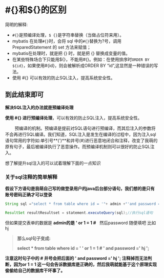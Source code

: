 # #{}和${}的区别

简明的解释:

* `#{}`是预编译处理，`$ {}`是字符串替换（当做占位符来用）。
* mybatis 在处理`#{}`时，会将 sql 中的`#{}`替换为?号，调用 PreparedStatement 的 set 方法来赋值；
* mybatis在处理时，就是把 {} 时，就是把 {} 替换成变量的值。
* 在某些特殊场合下只能用${}，不能用#{}。例如：在使用排序时`ORDER BY ${id}`，如果使用#{id}，则会被解析成ORDER BY “id”,这显然是一种错误的写法。
* 使用 #{} 可以有效的防止SQL注入，提高系统安全性。

## **到此结束即可**

**解决SQL注入的办法就是预编译处理**

**使用 #{} 进行预编译处理**，可以有效的防止SQL注入，提高系统安全性。

        预编译的机制。预编译是提前对SQL语句进行预编译，而其后注入的参数将不会再进行SQL编译。我们知道，SQL注入是发生在编译的过程中，因为注入sql语句常用的字符如:单引号**(')**和井号(#)进行恶意地闭合和注释，改变了我萌的原有句子，最后被编译执行了恶意操作。而预编译机制则可以很好的防止SQL注入。

想了解提升sql注入的可以试着理解下面的一点知识

### **关于sql注释的简单解释**   

**假设下方语句是我萌自己写的做登录用户的java后台部分语句，我们想的是只有账号密码正确才可以登录**

```java
String sql ="select * from table where id = '"+ admin +"'and password ='"+password+"'"; //拼接参数

ResultSet resultResultset = statement.executeQuery(sql);//执行sql语句
```

但如果提交表单的数据是 **admin的是 ' or 1 = 1 #**   然后password 随便填吧 比如 hj

> **那么sql句子变成:** 
>
> **select \* from table where id = ' ' or 1 = 1 # ' and password =' hj ';**

**注意这时句子中的 # 井号会把后面的 ' and password =' hj '; 注释掉而无法判断，因为or 1 = 1 这一句会告诉数据库是正确的，然后我萌就能基于这个原理实现偷偷给自己的数据库干坏事了。**

